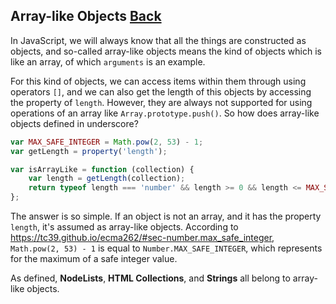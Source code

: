## Array-like Objects [Back](./../underscore.md)

In JavaScript, we will always know that all the things are constructed as objects, and so-called array-like objects means the kind of objects which is like an array, of which `arguments` is an example.

For this kind of objects, we can access items within them through using operators `[]`, and we can also get the length of this objects by accessing the property of `length`. However, they are always not supported for using operations of an array like `Array.prototype.push()`. So how does array-like objects defined in underscore?

```js
var MAX_SAFE_INTEGER = Math.pow(2, 53) - 1;
var getLength = property('length');

var isArrayLike = function (collection) {
    var length = getLength(collection);
    return typeof length === 'number' && length >= 0 && length <= MAX_SAFE_INTEGER;
};
```

The answer is so simple. If an object is not an array, and it has the property `length`, it's assumed as array-like objects. According to https://tc39.github.io/ecma262/#sec-number.max_safe_integer, `Math.pow(2, 53) - 1` is equal to `Number.MAX_SAFE_INTEGER`, which represents for the maximum of a safe integer value.

As defined, **NodeLists**, **HTML Collections**, and **Strings** all belong to array-like objects.
